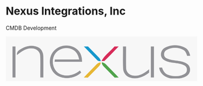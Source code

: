 # Nexus Integrations, Inc
CMDB Development

<div align=center> <img src=11-115682_nexus-icon-png-transparent.png />

</div>
